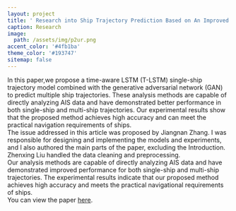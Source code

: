```yaml
---
layout: project
title: ' Research into Ship Trajectory Prediction Based on An Improved LSTMNetwork'
caption: Research
image: 
  path: /assets/img/p2ur.png
accent_color: '#4fb1ba'
theme_color: '#193747'
sitemap: false
---
```

In this paper,we propose a time-aware LSTM (T-LSTM) single-ship trajectory model combined with the generative adversarial network (GAN) to predict multiple ship trajectories. These analysis methods are capable of directly analyzing AIS data and have demonstrated better performance in both single-ship and multi-ship trajectories. Our experimental results show that the proposed method achieves high accuracy and can meet the practical navigation requirements of ships.  
The issue addressed in this article was proposed by Jiangnan Zhang. I was responsible for designing and implementing the models and experiments, and I also authored the main parts of the paper, excluding the Introduction. Zhenxing Liu handled the data cleaning and preprocessing.  
Our analysis methods are capable of directly analyzing AIS data and have demonstrated improved performance for both single-ship and multi-ship trajectories. The experimental results indicate that our proposed method achieves high accuracy and meets the practical navigational requirements of ships.  
You can view the paper [here](https://doi.org/10.3390/jmse11071268).
 
